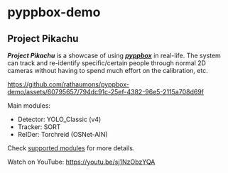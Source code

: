 # pyppbox-demo

## Project Pikachu

***Project Pikachu*** is a showcase of using [***pyppbox***](https://github.com/rathaumons/pyppbox) in real-life. The system can track and re-identify specific/certain people through normal 2D cameras without having to spend much effort on the calibration, etc.

https://github.com/rathaumons/pyppbox-demo/assets/60795657/794dc91c-25ef-4382-96e5-2115a708d69f

Main modules:
- Detector: YOLO_Classic (v4)
- Tracker: SORT
- ReIDer: Torchreid (OSNet-AIN)

Check [supported modules](https://rathaumons.github.io/pyppbox/pyppbox/modules.html) for more details.

Watch on YouTube: https://youtu.be/sj1NzObzYQA
